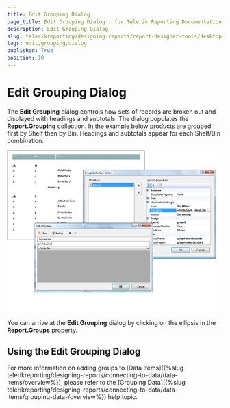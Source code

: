 ```yaml
---
title: Edit Grouping Dialog
page_title: Edit Grouping Dialog | for Telerik Reporting Documentation
description: Edit Grouping Dialog
slug: telerikreporting/designing-reports/report-designer-tools/desktop-designers/tools/edit-grouping-dialog
tags: edit,grouping,dialog
published: True
position: 10
---
```


# Edit Grouping Dialog



The __Edit Grouping__ dialog controls how sets of records are broken out and displayed with headings and subtotals. The dialog populates the __Report.Grouping__ collection. In the example below products are grouped first by Shelf then by Bin. Headings and subtotals appear for each Shelf/Bin combination.

  

  ![](images/UI020.png)

You can arrive at the __Edit Grouping__ dialog by  clicking on the ellipsis in the __Report.Groups__  property. 

## Using the Edit Grouping Dialog

For more information on adding groups to [Data Items]({%slug telerikreporting/designing-reports/connecting-to-data/data-items/overview%}), please refer to the [Grouping Data]({%slug telerikreporting/designing-reports/connecting-to-data/data-items/grouping-data-/overview%}) help topic.
